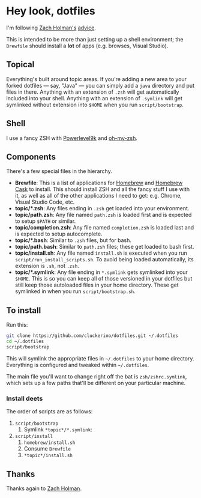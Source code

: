 # Hey look, dotfiles

I'm following [Zach Holman's](https://github.com/holman)
[advice](http://zachholman.com/2010/08/dotfiles-are-meant-to-be-forked/).

This is intended to be more than just setting up a shell environment; the `Brewfile`
should install a **lot** of apps (e.g. browses, Visual Studio).

## Topical

Everything's built around topic areas. If you're adding a new area to your
forked dotfiles — say, "Java" — you can simply add a `java` directory and put
files in there. Anything with an extension of `.zsh` will get automatically
included into your shell. Anything with an extension of `.symlink` will get
symlinked without extension into `$HOME` when you run `script/bootstrap`.

## Shell

I use a fancy ZSH with [Powerlevel9k](https://github.com/bhilburn/powerlevel9k) and [oh-my-zsh](https://ohmyz.sh/).

## Components

There's a few special files in the hierarchy.

- **Brewfile**: This is a list of applications for [Homebrew](https://brew.sh/) and [Homebrew Cask](https://caskroom.github.io)
 to install. This should install ZSH and all the fancy stuff I use with it, as well as all of the other applications I need to
 get: e.g. Chrome, Visual Studio Code, etc.
- **topic/\*.zsh**: Any files ending in `.zsh` get loaded into your environment.
- **topic/path.zsh**: Any file named `path.zsh` is loaded first and is expected to setup `$PATH` or similar.
- **topic/completion.zsh**: Any file named `completion.zsh` is loaded last and is expected to setup autocomplete.
- **topic/\*.bash**: Similar to `.zsh` files, but for bash.
- **topic/path.bash**: Similar to `path.zsh` files; these get loaded to bash first.
- **topic/install.sh**: Any file named `install.sh` is executed when you run `script/run_install_scripts.sh`. To avoid being loaded automatically, its extension is `.sh`, not `.zsh`.
- **topic/\*.symlink**: Any file ending in `*.symlink` gets symlinked into
  your `$HOME`. This is so you can keep all of those versioned in your dotfiles
  but still keep those autoloaded files in your home directory. These get
  symlinked in when you run `script/bootstrap.sh`.

## To install

Run this:

```sh
git clone https://github.com/cluckerino/dotfiles.git ~/.dotfiles
cd ~/.dotfiles
script/bootstrap
```

This will symlink the appropriate files in `~/.dotfiles` to your home directory.
Everything is configured and tweaked within `~/.dotfiles`.

The main file you'll want to change right off the bat is `zsh/zshrc.symlink`,
which sets up a few paths that'll be different on your particular machine.

### Install deets

The order of scripts are as follows:

1. `script/bootstrap`
    1. Symlink `*topic*/*.symlink`:
2. `script/install`
    1. `homebrew/install.sh`
    2. Consume `Brewfile`
    3. `*topic*/install.sh`

## Thanks

Thanks again to [Zach Holman](https://github.com/holman).

